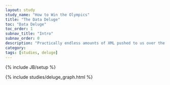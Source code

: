 ```yaml
---
layout: study
study_name: "How to Win the Olympics"
title: "The Data Deluge"
toc: "Data Deluge"
toc_order: 1
subnav_title: "Intro"
subnav_order: 0
description: "Practically endless amounts of XML pushed to us over the Internet from LOCOG."
category: 
tags: [studies, deluge]
---
```

{% include JB/setup %}

{% include studies/deluge_graph.html %}

